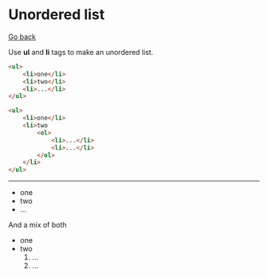 # Unordered list

[Go back](..)

Use **ul** and **li** tags to make an unordered list.

```html
<ul>
    <li>one</li>
    <li>two</li>
    <li>...</li>
</ul>

<ul>
    <li>one</li>
    <li>two
        <ol>
            <li>...</li>
            <li>...</li>
        </ol>
    </li>
</ul>
```

<hr class="sr">

<ul>
    <li>one</li>
    <li>two</li>
    <li>...</li>
</ul>

And a mix of both

<ul>
    <li>one</li>
    <li>two
        <ol>
            <li>...</li>
            <li>...</li>
        </ol>
    </li>
</ul>